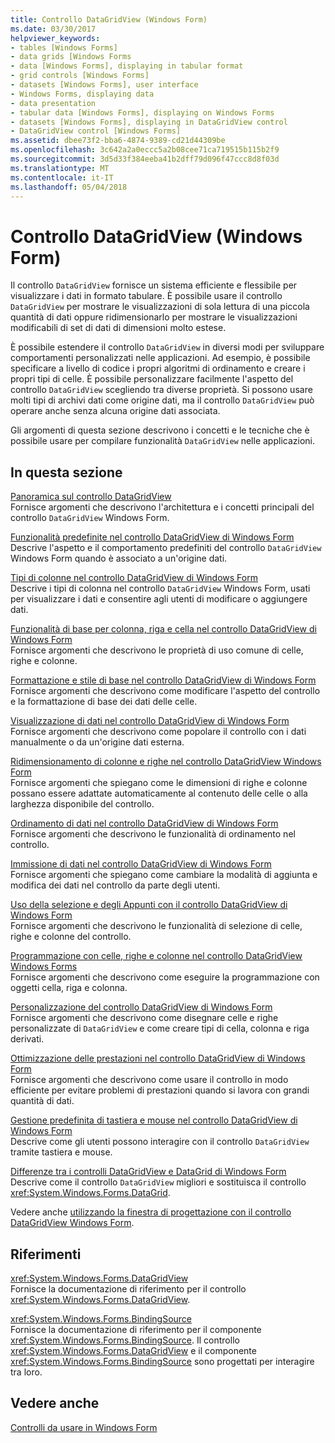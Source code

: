 ```yaml
---
title: Controllo DataGridView (Windows Form)
ms.date: 03/30/2017
helpviewer_keywords:
- tables [Windows Forms]
- data grids [Windows Forms
- data [Windows Forms], displaying in tabular format
- grid controls [Windows Forms]
- datasets [Windows Forms], user interface
- Windows Forms, displaying data
- data presentation
- tabular data [Windows Forms], displaying on Windows Forms
- datasets [Windows Forms], displaying in DataGridView control
- DataGridView control [Windows Forms]
ms.assetid: dbee73f2-bba6-4874-9389-cd21d44309be
ms.openlocfilehash: 3c642a2a0eccc5a2b08cee71ca719515b115b2f9
ms.sourcegitcommit: 3d5d33f384eeba41b2dff79d096f47ccc8d8f03d
ms.translationtype: MT
ms.contentlocale: it-IT
ms.lasthandoff: 05/04/2018
---
```

# <a name="datagridview-control-windows-forms"></a>Controllo DataGridView (Windows Form)
Il controllo `DataGridView` fornisce un sistema efficiente e flessibile per visualizzare i dati in formato tabulare. È possibile usare il controllo `DataGridView` per mostrare le visualizzazioni di sola lettura di una piccola quantità di dati oppure ridimensionarlo per mostrare le visualizzazioni modificabili di set di dati di dimensioni molto estese.  
  
 È possibile estendere il controllo `DataGridView` in diversi modi per sviluppare comportamenti personalizzati nelle applicazioni. Ad esempio, è possibile specificare a livello di codice i propri algoritmi di ordinamento e creare i propri tipi di celle. È possibile personalizzare facilmente l'aspetto del controllo `DataGridView` scegliendo tra diverse proprietà. Si possono usare molti tipi di archivi dati come origine dati, ma il controllo `DataGridView` può operare anche senza alcuna origine dati associata.  
  
 Gli argomenti di questa sezione descrivono i concetti e le tecniche che è possibile usare per compilare funzionalità `DataGridView` nelle applicazioni.  
  
## <a name="in-this-section"></a>In questa sezione  
 [Panoramica sul controllo DataGridView](../../../../docs/framework/winforms/controls/datagridview-control-overview-windows-forms.md)  
 Fornisce argomenti che descrivono l'architettura e i concetti principali del controllo `DataGridView` Windows Form.  
  
 [Funzionalità predefinite nel controllo DataGridView di Windows Form](../../../../docs/framework/winforms/controls/default-functionality-in-the-windows-forms-datagridview-control.md)  
 Descrive l'aspetto e il comportamento predefiniti del controllo `DataGridView` Windows Form quando è associato a un'origine dati.  
  
 [Tipi di colonne nel controllo DataGridView di Windows Form](../../../../docs/framework/winforms/controls/column-types-in-the-windows-forms-datagridview-control.md)  
 Descrive i tipi di colonna nel controllo `DataGridView` Windows Form, usati per visualizzare i dati e consentire agli utenti di modificare o aggiungere dati.  
  
 [Funzionalità di base per colonna, riga e cella nel controllo DataGridView di Windows Form](../../../../docs/framework/winforms/controls/basic-column-row-and-cell-features-wf-datagridview-control.md)  
 Fornisce argomenti che descrivono le proprietà di uso comune di celle, righe e colonne.  
  
 [Formattazione e stile di base nel controllo DataGridView di Windows Form](../../../../docs/framework/winforms/controls/basic-formatting-and-styling-in-the-windows-forms-datagridview-control.md)  
 Fornisce argomenti che descrivono come modificare l'aspetto del controllo e la formattazione di base dei dati delle celle.  
  
 [Visualizzazione di dati nel controllo DataGridView di Windows Form](../../../../docs/framework/winforms/controls/displaying-data-in-the-windows-forms-datagridview-control.md)  
 Fornisce argomenti che descrivono come popolare il controllo con i dati manualmente o da un'origine dati esterna.  
  
 [Ridimensionamento di colonne e righe nel controllo DataGridView Windows Form](../../../../docs/framework/winforms/controls/resizing-columns-and-rows-in-the-windows-forms-datagridview-control.md)  
 Fornisce argomenti che spiegano come le dimensioni di righe e colonne possano essere adattate automaticamente al contenuto delle celle o alla larghezza disponibile del controllo.  
  
 [Ordinamento di dati nel controllo DataGridView di Windows Form](../../../../docs/framework/winforms/controls/sorting-data-in-the-windows-forms-datagridview-control.md)  
 Fornisce argomenti che descrivono le funzionalità di ordinamento nel controllo.  
  
 [Immissione di dati nel controllo DataGridView di Windows Form](../../../../docs/framework/winforms/controls/data-entry-in-the-windows-forms-datagridview-control.md)  
 Fornisce argomenti che spiegano come cambiare la modalità di aggiunta e modifica dei dati nel controllo da parte degli utenti.  
  
 [Uso della selezione e degli Appunti con il controllo DataGridView di Windows Form](../../../../docs/framework/winforms/controls/selection-and-clipboard-use-with-the-windows-forms-datagridview-control.md)  
 Fornisce argomenti che descrivono le funzionalità di selezione di celle, righe e colonne del controllo.  
  
 [Programmazione con celle, righe e colonne nel controllo DataGridView Windows Forms](../../../../docs/framework/winforms/controls/programming-with-cells-rows-and-columns-in-the-datagrid.md)  
 Fornisce argomenti che descrivono come eseguire la programmazione con oggetti cella, riga e colonna.  
  
 [Personalizzazione del controllo DataGridView di Windows Form](../../../../docs/framework/winforms/controls/customizing-the-windows-forms-datagridview-control.md)  
 Fornisce argomenti che descrivono come disegnare celle e righe personalizzate di `DataGridView` e come creare tipi di cella, colonna e riga derivati.  
  
 [Ottimizzazione delle prestazioni nel controllo DataGridView di Windows Form](../../../../docs/framework/winforms/controls/performance-tuning-in-the-windows-forms-datagridview-control.md)  
 Fornisce argomenti che descrivono come usare il controllo in modo efficiente per evitare problemi di prestazioni quando si lavora con grandi quantità di dati.  
  
 [Gestione predefinita di tastiera e mouse nel controllo DataGridView di Windows Form](../../../../docs/framework/winforms/controls/default-keyboard-and-mouse-handling-in-the-windows-forms-datagridview-control.md)  
 Descrive come gli utenti possono interagire con il controllo `DataGridView` tramite tastiera e mouse.  
  
 [Differenze tra i controlli DataGridView e DataGrid di Windows Form](../../../../docs/framework/winforms/controls/differences-between-the-windows-forms-datagridview-and-datagrid-controls.md)  
 Descrive come il controllo `DataGridView` migliori e sostituisca il controllo <xref:System.Windows.Forms.DataGrid>.  
  
 Vedere anche [utilizzando la finestra di progettazione con il controllo DataGridView Windows Form](http://msdn.microsoft.com/library/ms171593\(v=vs.110\)).  
  
## <a name="reference"></a>Riferimenti  
 <xref:System.Windows.Forms.DataGridView>  
 Fornisce la documentazione di riferimento per il controllo <xref:System.Windows.Forms.DataGridView>.  
  
 <xref:System.Windows.Forms.BindingSource>  
 Fornisce la documentazione di riferimento per il componente <xref:System.Windows.Forms.BindingSource>. Il controllo <xref:System.Windows.Forms.DataGridView> e il componente <xref:System.Windows.Forms.BindingSource> sono progettati per interagire tra loro.  
  
## <a name="see-also"></a>Vedere anche  
 [Controlli da usare in Windows Form](../../../../docs/framework/winforms/controls/controls-to-use-on-windows-forms.md)
